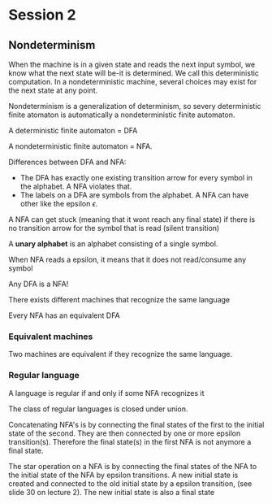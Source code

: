 # Session 2

## Nondeterminism

When the machine is in a given state and reads the next input symbol, we know what the next state will be-it is determined. We call this deterministic computation. In a nondeterministic machine, several choices may exist for the next state at any point.

Nondeterminism is a generalization of determinism, so severy deterministic finite atomaton is automatically a nondeterministic finite automaton.

A deterministic finite automaton = DFA

A nondeterministic finite automaton = NFA.

Differences between DFA and NFA:

- The DFA has exactly one existing transition arrow for every symbol in the alphabet. A NFA violates that.
- The labels on a DFA are symbols from the alphabet. A NFA can have other like the epsilon $\epsilon$.

A NFA can get stuck (meaning that it wont reach any final state) if there is no transition arrow for the symbol that is read (silent transition)

A **unary alphabet** is an alphabet consisting of a single symbol.

When NFA reads a epsilon, it means that it does not read/consume any symbol 

Any DFA is a NFA!

There exists different machines that recognize the same language

Every NFA has an equivalent DFA

### Equivalent machines

Two machines are equivalent if they recognize the same language.

### Regular language

A language is regular if and only if some NFA recognizes it

The class of regular languages is closed under union.


Concatenating NFA's is by connecting the final states of the first to the initial state of the second. They are then connected by one or more epsilon transition(s). Therefore the final state(s) in the first NFA is not anymore a final state.

The star operation on a NFA is by connecting the final states of the NFA to the initial state of the NFA by epsilon transitions. A new initial state is created and connected to the old initial state by a epsilon transition, (see slide 30 on lecture 2). The new initial state is also a final state
